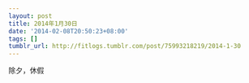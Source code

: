 ```yaml
---
layout: post
title: 2014年1月30日
date: '2014-02-08T20:50:23+08:00'
tags: []
tumblr_url: http://fitlogs.tumblr.com/post/75993218219/2014-1-30
---
```

除夕，休假
